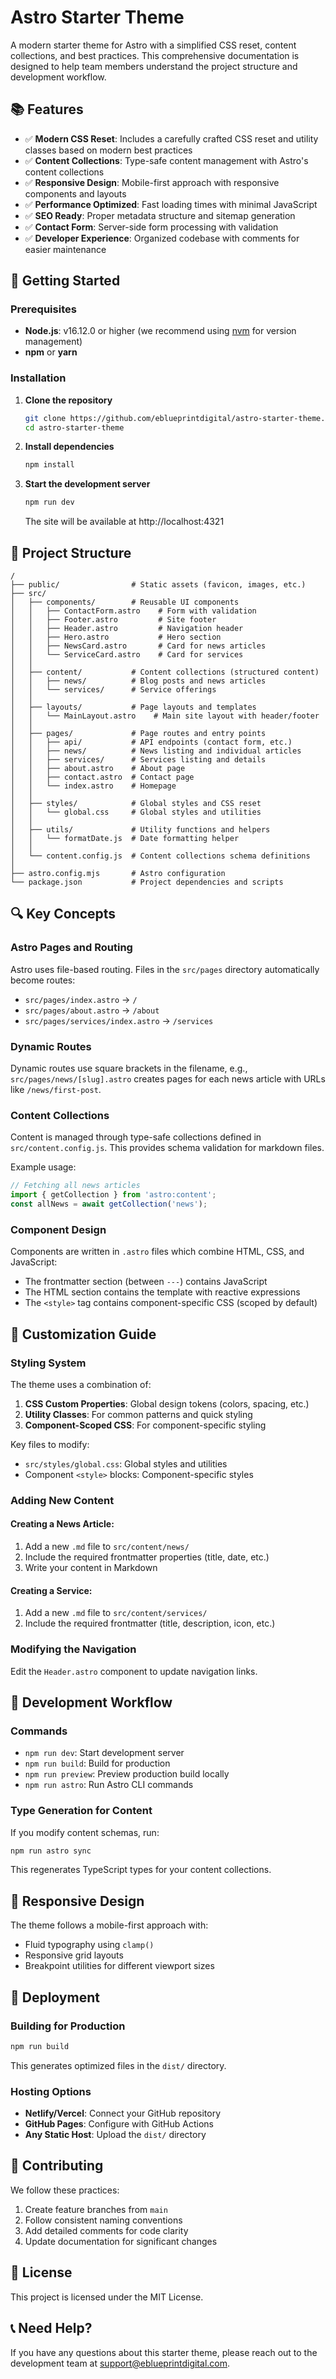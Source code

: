 # Astro Starter Theme

A modern starter theme for Astro with a simplified CSS reset, content collections, and best practices. This comprehensive documentation is designed to help team members understand the project structure and development workflow.

## 📚 Features

- ✅ **Modern CSS Reset**: Includes a carefully crafted CSS reset and utility classes based on modern best practices
- ✅ **Content Collections**: Type-safe content management with Astro's content collections
- ✅ **Responsive Design**: Mobile-first approach with responsive components and layouts
- ✅ **Performance Optimized**: Fast loading times with minimal JavaScript
- ✅ **SEO Ready**: Proper metadata structure and sitemap generation
- ✅ **Contact Form**: Server-side form processing with validation
- ✅ **Developer Experience**: Organized codebase with comments for easier maintenance

## 🚀 Getting Started

### Prerequisites

- **Node.js**: v16.12.0 or higher (we recommend using [nvm](https://github.com/nvm-sh/nvm) for version management)
- **npm** or **yarn**

### Installation

1. **Clone the repository**

   ```bash
   git clone https://github.com/eblueprintdigital/astro-starter-theme.git
   cd astro-starter-theme
   ```

2. **Install dependencies**

   ```bash
   npm install
   ```

3. **Start the development server**
   ```bash
   npm run dev
   ```
   The site will be available at http://localhost:4321

## 📂 Project Structure

```
/
├── public/                # Static assets (favicon, images, etc.)
├── src/
│   ├── components/        # Reusable UI components
│   │   ├── ContactForm.astro    # Form with validation
│   │   ├── Footer.astro         # Site footer
│   │   ├── Header.astro         # Navigation header
│   │   ├── Hero.astro           # Hero section
│   │   ├── NewsCard.astro       # Card for news articles
│   │   └── ServiceCard.astro    # Card for services
│   │
│   ├── content/           # Content collections (structured content)
│   │   ├── news/          # Blog posts and news articles
│   │   └── services/      # Service offerings
│   │
│   ├── layouts/           # Page layouts and templates
│   │   └── MainLayout.astro    # Main site layout with header/footer
│   │
│   ├── pages/             # Page routes and entry points
│   │   ├── api/           # API endpoints (contact form, etc.)
│   │   ├── news/          # News listing and individual articles
│   │   ├── services/      # Services listing and details
│   │   ├── about.astro    # About page
│   │   ├── contact.astro  # Contact page
│   │   └── index.astro    # Homepage
│   │
│   ├── styles/            # Global styles and CSS reset
│   │   └── global.css     # Global styles and utilities
│   │
│   ├── utils/             # Utility functions and helpers
│   │   └── formatDate.js  # Date formatting helper
│   │
│   └── content.config.js  # Content collections schema definitions
│
├── astro.config.mjs       # Astro configuration
└── package.json           # Project dependencies and scripts
```

## 🔍 Key Concepts

### Astro Pages and Routing

Astro uses file-based routing. Files in the `src/pages` directory automatically become routes:

- `src/pages/index.astro` → `/`
- `src/pages/about.astro` → `/about`
- `src/pages/services/index.astro` → `/services`

### Dynamic Routes

Dynamic routes use square brackets in the filename, e.g., `src/pages/news/[slug].astro` creates pages for each news article with URLs like `/news/first-post`.

### Content Collections

Content is managed through type-safe collections defined in `src/content.config.js`. This provides schema validation for markdown files.

Example usage:

```javascript
// Fetching all news articles
import { getCollection } from 'astro:content';
const allNews = await getCollection('news');
```

### Component Design

Components are written in `.astro` files which combine HTML, CSS, and JavaScript:

- The frontmatter section (between `---`) contains JavaScript
- The HTML section contains the template with reactive expressions
- The `<style>` tag contains component-specific CSS (scoped by default)

## 🎨 Customization Guide

### Styling System

The theme uses a combination of:

1. **CSS Custom Properties**: Global design tokens (colors, spacing, etc.)
2. **Utility Classes**: For common patterns and quick styling
3. **Component-Scoped CSS**: For component-specific styling

Key files to modify:

- `src/styles/global.css`: Global styles and utilities
- Component `<style>` blocks: Component-specific styles

### Adding New Content

#### Creating a News Article:

1. Add a new `.md` file to `src/content/news/`
2. Include the required frontmatter properties (title, date, etc.)
3. Write your content in Markdown

#### Creating a Service:

1. Add a new `.md` file to `src/content/services/`
2. Include the required frontmatter (title, description, icon, etc.)

### Modifying the Navigation

Edit the `Header.astro` component to update navigation links.

## 🔧 Development Workflow

### Commands

- `npm run dev`: Start development server
- `npm run build`: Build for production
- `npm run preview`: Preview production build locally
- `npm run astro`: Run Astro CLI commands

### Type Generation for Content

If you modify content schemas, run:

```bash
npm run astro sync
```

This regenerates TypeScript types for your content collections.

## 📱 Responsive Design

The theme follows a mobile-first approach with:

- Fluid typography using `clamp()`
- Responsive grid layouts
- Breakpoint utilities for different viewport sizes

## 🚢 Deployment

### Building for Production

```bash
npm run build
```

This generates optimized files in the `dist/` directory.

### Hosting Options

- **Netlify/Vercel**: Connect your GitHub repository
- **GitHub Pages**: Configure with GitHub Actions
- **Any Static Host**: Upload the `dist/` directory

## 🤝 Contributing

We follow these practices:

1. Create feature branches from `main`
2. Follow consistent naming conventions
3. Add detailed comments for code clarity
4. Update documentation for significant changes

## 📄 License

This project is licensed under the MIT License.

## 📞 Need Help?

If you have any questions about this starter theme, please reach out to the development team at [support@eblueprintdigital.com](mailto:support@eblueprintdigital.com).
